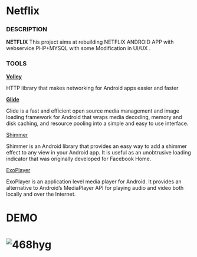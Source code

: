 # Netflix

<h3>DESCRIPTION</h3>
<p><strong>NETFLIX</strong> 
This project aims at rebuilding NETFLIX ANDROID APP with webservice PHP+MYSQL with some Modification in UI/UX .<p>

<h3>TOOLS</h3>
<strong><a href="https://github.com/google/volley">Volley</a></strong> 
<p>HTTP library that makes networking for Android apps easier and faster<p>
<strong>
 <a href="https://github.com/bumptech/glide">Glide</a></strong> 
<p>Glide is a fast and efficient open source media management and image loading framework for Android that wraps media decoding, memory and disk caching, and resource pooling into a simple and easy to use interface.<p>
  <a href ="http://facebook.github.io/shimmer-android/">Shimmer</a>
 <p> Shimmer is an Android library that provides an easy way to add a shimmer effect to any view in your Android app. It is useful as an unobtrusive loading indicator that was originally developed for Facebook Home.
  <p>
 <a href="https://github.com/google/ExoPlayer">ExoPlayer</a>
    <p>ExoPlayer is an application level media player for Android. It provides an alternative to Android’s MediaPlayer API for playing audio and video both locally and over the Internet.</p>
   <h1>DEMO<h1>
<img src="https://i.ibb.co/sKWSctt/468hyg.gif" alt="468hyg" border="0">
